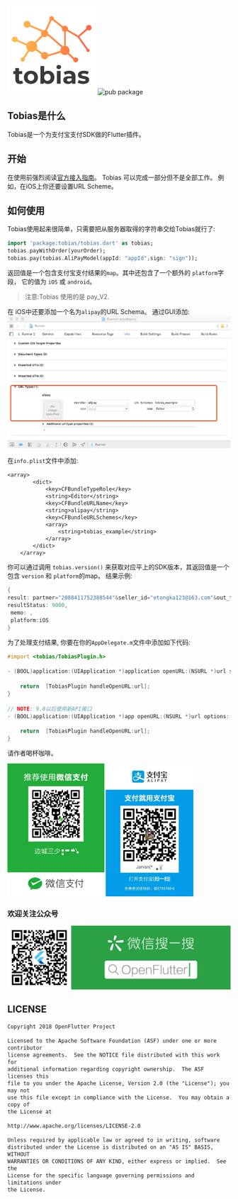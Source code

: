 ![logo](./arts/tobias_logo.png)
![pub package](https://img.shields.io/pub/v/tobias.svg)

## Tobias是什么
Tobias是一个为支付宝支付SDK做的Flutter插件。

## 开始
在使用前强烈阅读[官方接入指南](https://docs.open.alipay.com/204/105051/)。
Tobias 可以完成一部分但不是全部工作。
例如，在iOS上你还要设置URL Scheme。





## 如何使用
Tobias使用起来很简单，只需要把从服务器取得的字符串交给Tobias就行了:
```dart
import 'package:tobias/tobias.dart' as tobias;
tobias.payWithOrder(yourOrder);
tobias.pay(tobias.AliPayModel(appId: "appId",sign: "sign"));
```
返回值是一个包含支付宝支付结果的`map`。其中还包含了一个额外的 `platform`字段，
它的值为 `iOS` 或 `android`。
> 注意:Tobias 使用的是 pay_V2.

在 iOS中还要添加一个名为`alipay`的URL Schema。
通过GUI添加:
![url_schema](./arts/url_schema.png)


在`info.plist`文件中添加:
```
<array>
   		<dict>
   			<key>CFBundleTypeRole</key>
   			<string>Editor</string>
   			<key>CFBundleURLName</key>
   			<string>alipay</string>
   			<key>CFBundleURLSchemes</key>
   			<array>
   				<string>tobias_example</string>
   			</array>
   		</dict>
   	</array>

```

你可以通过调用 `tobias.version()` 来获取对应平上的SDK版本，其返回值是一个包含 `version` 和 `platform`的map。
结果示例:
```dart
{
result: partner="2088411752388544"&seller_id="etongka123@163.com"&out_trade_no="180926084213001"&subject="test pay"&total_fee="0.01"&notify_url="http://127.0.0.1/alipay001"&service="mobile.securitypay.pay"&payment_type="1"&_input_charset="utf-8"&it_b_pay="30m"&return_url="m.alipay.com"&success="true"&sign_type="RSA"&sign="nCZ8MDhsNvYNAbrLZJZ2VUy6vydgAp+JCq1aQo6ORDYtI9zwtnja3qNGQNiDJCuktoIj7fSTM487XhjPDqnOreZjIA1GJpxu9D1I3nMXIn1M7DfZ0noDwXcYZ438/jbYac7g8mhpwdKGweLCAni9mO3Y6q3iBFkox8i9PcsGxJY=",
resultStatus: 9000,
 memo: ,
 platform:iOS
}

```
为了处理支付结果, 你要在你的`AppDelegate.m`文件中添加如下代码:
```objective-c
#import <tobias/TobiasPlugin.h>

- (BOOL)application:(UIApplication *)application openURL:(NSURL *)url sourceApplication:(NSString *)sourceApplication annotation:(id)annotation{

    return  [TobiasPlugin handleOpenURL:url];
}

// NOTE: 9.0以后使用新API接口
- (BOOL)application:(UIApplication *)app openURL:(NSURL *)url options:(NSDictionary<NSString*, id> *)options{

    return  [TobiasPlugin handleOpenURL:url];
}

```
请作者喝杯咖啡。

<img src="./arts/wx.jpeg" height="300">  <img src="./arts/ali.jpeg" height="300">

### 欢迎关注公众号
![subscribe](./arts/wx_subscription.png)


## LICENSE


    Copyright 2018 OpenFlutter Project

    Licensed to the Apache Software Foundation (ASF) under one or more contributor
    license agreements.  See the NOTICE file distributed with this work for
    additional information regarding copyright ownership.  The ASF licenses this
    file to you under the Apache License, Version 2.0 (the "License"); you may not
    use this file except in compliance with the License.  You may obtain a copy of
    the License at

    http://www.apache.org/licenses/LICENSE-2.0

    Unless required by applicable law or agreed to in writing, software
    distributed under the License is distributed on an "AS IS" BASIS, WITHOUT
    WARRANTIES OR CONDITIONS OF ANY KIND, either express or implied.  See the
    License for the specific language governing permissions and limitations under
    the License.
